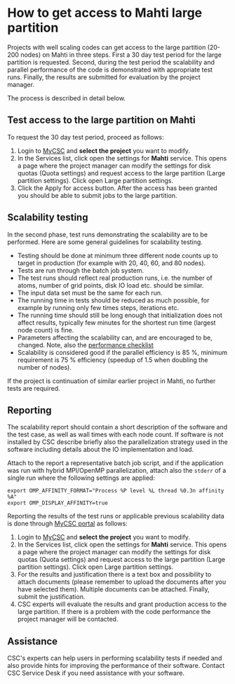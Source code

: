 # How to get access to Mahti large partition

Projects with well scaling codes can get access to the large partition (20-200 nodes) on Mahti in three steps. First a 30 day test period for the large partition is requested. Second, during the test period the scalability and parallel performance of the code is demonstrated with appropriate test runs. Finally, the results are submitted for evaluation by the project manager.

The process is described in detail below.

## Test access to the large partition on Mahti

To request the 30 day test period, proceed as follows:

1. Login to [MyCSC](https://my.csc.fi) and **select the project** you want to
   modify.
1. In the Services list, click open the settings for **Mahti** service. This
   opens a page where the project manager can modify the settings for disk quotas (Quota settings) and request access to the large partition (Large partition settings). Click open Large partition settings.
1. Click the Apply for access button. After the access has been granted you should be able to submit jobs to the large partition.   

## Scalability testing

In the second phase, test runs demonstrating the scalability are to be performed. Here are some general guidelines for scalability testing.

* Testing should be done at minimum three different node counts up to
target in production (for example with 20, 40, 60, and 80 nodes).
* Tests are run through the batch job system.
* The test runs should reflect real production runs, i.e. the number of
atoms, number of grid points, disk IO load etc. should be similar. 
* The input data set must be the same for each run.
* The running time in tests should be reduced as much possible, for
example by running only few times steps, iterations etc.
* The running time should still be long enough that initialization does
not affect results, typically few minutes for the shortest run time
(largest node count) is fine.
* Parameters affecting the scalability can, and are encouraged to be,
changed. Note, also the [performance checklist](../computing/running/performance-checklist.md)
* Scalability is considered good if the parallel efficiency is 85 %, minimum requirement is 75 % efficiency 
 (speedup of 1.5 when doubling the number of nodes).

If the project is continuation of similar earlier project in Mahti, no further
tests are required.


## Reporting

The scalability report should contain a short description of the
software and the test case, as well as wall times with each node count.
If software is not installed by CSC describe briefly also the
parallelization strategy used in the software including details about
the IO implementation and load.

Attach to the report a representative batch job script, and if the
application was run with hybrid MPI/OpenMP parallelization, attach also the
`stderr` of a single run where the following settings are applied:

```
export OMP_AFFINITY_FORMAT="Process %P level %L thread %0.3n affinity %A"
export OMP_DISPLAY_AFFINITY=true
```

Reporting the results of the test runs or applicable previous scalability data is done through [MyCSC
portal](https://my.csc.fi) as follows:

1. Login to [MyCSC](https://my.csc.fi) and **select the project** you want to
   modify.
1. In the Services list, click open the settings for **Mahti** service. This
   opens a page where the project manager can modify the settings for disk quotas (Quota settings) and request access to the large partition (Large partition settings). Click open Large partition settings.
1. For the results and justification there is a text box and possibility to attach documents (please remember to upload the documents after you have selected them). Multiple documents can be attached. Finally, submit the justification.
1. CSC experts will evaluate the results and grant production access to the large partition. If there is a problem with the code performance the project manager will be contacted.

## Assistance

CSC's experts can help users in performing scalability tests if needed
and also provide hints for improving the performance of their software.
Contact CSC Service Desk if you need assistance with your software.

